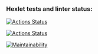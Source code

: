 ### Hexlet tests and linter status:
[![Actions Status](https://github.com/KIvanAn/python-project-lvl1/workflows/hexlet-check/badge.svg)](https://github.com/KIvanAn/python-project-lvl1/actions)

[![Actions Status](https://github.com/KIvanAn/python-project-lvl1/workflows/check-lint/badge.svg)](https://github.com/KIvanAn/python-project-lvl1/actions)

[![Maintainability](https://api.codeclimate.com/v1/badges/a99a88d28ad37a79dbf6/maintainability)](https://codeclimate.com/github/KIvanAn/python-project-lvl1/maintainability)